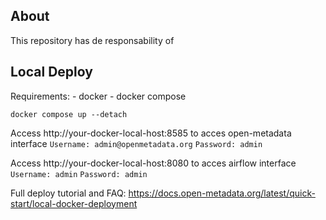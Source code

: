 ## About ##
This repository has de responsability of

## Local Deploy ##

Requirements:
    - docker
    - docker compose

`docker compose up --detach`

Access http://your-docker-local-host:8585 to acces open-metadata interface
`Username: admin@openmetadata.org`
`Password: admin`

Access http://your-docker-local-host:8080 to acces airflow interface
`Username: admin`
`Password: admin`

Full deploy tutorial and FAQ: https://docs.open-metadata.org/latest/quick-start/local-docker-deployment